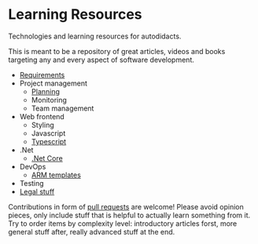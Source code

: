 # Learning Resources

Technologies and learning resources for autodidacts.

This is meant to be a repository of great articles, videos and books targeting any and every aspect of software development.

- [Requirements](Requirements/README.md)
- Project management
  - [Planning](Project%20management/Planning/README.md)
  - Monitoring
  - Team management
- Web frontend
  - Styling
  - Javascript
  - [Typescript](Web/Typescript/README.md)
- .Net
  - [.Net Core](DotNet/DotNetCore/README.md)
- DevOps
  - [ARM templates](DevOps/ARMTemplates/README.md)
- Testing
- [Legal stuff](Legal%20stuff/README.md)

Contributions in form of [pull requests](https://help.github.com/en/github/collaborating-with-issues-and-pull-requests/about-pull-requests) are welcome! Please avoid opinion pieces, only include stuff that is helpful to actually learn something from it. Try to order items by complexity level: introductory articles forst, more general stuff after, really advanced stuff at the end.
